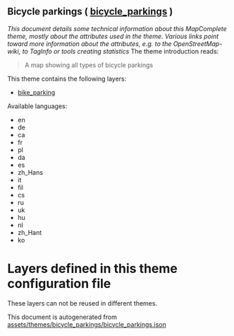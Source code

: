 [//]: # (WARNING: this file is automatically generated. Please find the sources at the bottom and edit those sources)

## Bicycle parkings ( [bicycle_parkings](https://mapcomplete.org/bicycle_parkings) )
_This document details some technical information about this MapComplete theme, mostly about the attributes used in the theme. Various links point toward more information about the attributes, e.g. to the OpenStreetMap-wiki, to TagInfo or tools creating statistics_
The theme introduction reads:

> A map showing all types of bicycle parkings

This theme contains the following layers:

 - [bike_parking](../Layers/bike_parking.md)

Available languages:

 - en
 - de
 - ca
 - fr
 - pl
 - da
 - es
 - zh_Hans
 - it
 - fil
 - cs
 - ru
 - uk
 - hu
 - nl
 - zh_Hant
 - ko

# Layers defined in this theme configuration file
These layers can not be reused in different themes.


This document is autogenerated from [assets/themes/bicycle_parkings/bicycle_parkings.json](https://github.com/pietervdvn/MapComplete/blob/develop/assets/themes/bicycle_parkings/bicycle_parkings.json)
